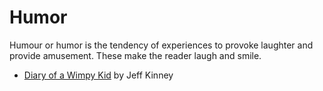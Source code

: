 # Humor

Humour or humor is the tendency of experiences to provoke laughter and provide amusement. These make the reader laugh and smile. 

  - [Diary of a Wimpy Kid](https://www.goodreads.com/book/show/389627.Diary_of_a_Wimpy_Kid) by Jeff Kinney
